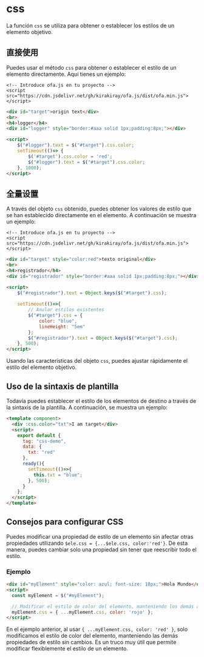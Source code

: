 # css

La función `css` se utiliza para obtener o establecer los estilos de un elemento objetivo.

## 直接使用

Puedes usar el método `css` para obtener o establecer el estilo de un elemento directamente. Aquí tienes un ejemplo:

<html-viewer>

```
<!-- Introduce ofa.js en tu proyecto -->
<script src="https://cdn.jsdelivr.net/gh/kirakiray/ofa.js/dist/ofa.min.js"></script>
```

```html
<div id="target">origin text</div>
<br>
<h4>logger</h4>
<div id="logger" style="border:#aaa solid 1px;padding:8px;"></div>

<script>
    $("#logger").text = $("#target").css.color;
    setTimeout(()=> {
        $('#target').css.color = 'red';
        $("#logger").text = $("#target").css.color;
    }, 1000);
</script>
```

</html-viewer>

## 全量设置

A través del objeto `css` obtenido, puedes obtener los valores de estilo que se han establecido directamente en el elemento. A continuación se muestra un ejemplo:

<html-viewer>

```
<!-- Introduce ofa.js en tu proyecto -->
<script src="https://cdn.jsdelivr.net/gh/kirakiray/ofa.js/dist/ofa.min.js"></script>
```

```html
<div id="target" style="color:red">texto original</div>
<br>
<h4>registrador</h4>
<div id="registrador" style="border:#aaa solid 1px;padding:8px;"></div>

<script>
    $("#registrador").text = Object.keys($("#target").css);
   
    setTimeout(()=>{
        // Anular estilos existentes
        $("#target").css = {
            color: "blue",
            lineHeight: "5em"
        };
        $("#registrador").text = Object.keys($("#target").css);
    }, 500);
</script>
```

</html-viewer>

Usando las características del objeto `css`, puedes ajustar rápidamente el estilo del elemento objetivo.

## Uso de la sintaxis de plantilla

Todavía puedes establecer el estilo de los elementos de destino a través de la sintaxis de la plantilla. A continuación, se muestra un ejemplo:

<comp-viewer comp-name="css-demo">

```html
<template component>
  <div :css.color="txt">I am target</div>
  <script>
    export default {
      tag: "css-demo",
      data: {
        txt: "red"
      },
      ready(){
        setTimeout(()=>{
          this.txt = "blue";
        }, 500);
      }
    };
  </script>
</template>
```

</comp-viewer>

## Consejos para configurar CSS

Puedes modificar una propiedad de estilo de un elemento sin afectar otras propiedades utilizando `$ele.css = {...$ele.css, color:'red'}`. De esta manera, puedes cambiar solo una propiedad sin tener que reescribir todo el estilo.

### Ejemplo

```html
<div id="myElement" style="color: azul; font-size: 18px;">Hola Mundo</div>
<script>
  const myElement = $("#myElement");

  // Modificar el estilo de color del elemento, manteniendo los demás atributos de estilo sin cambios
  myElement.css = { ...myElement.css, color: 'rojo' };
</script>
```

En el ejemplo anterior, al usar `{ ...myElement.css, color: 'red' }`, solo modificamos el estilo de color del elemento, manteniendo las demás propiedades de estilo sin cambios. Es un truco muy útil que permite modificar flexiblemente el estilo de un elemento.